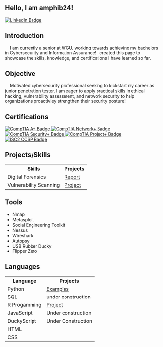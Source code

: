 ## Hello, I am amphib24!
<div>
<a href="https://www.linkedin.com/in/jeff-blanchard-cybersec" target="_blank">
  <img src="https://img.shields.io/badge/LinkedIn-0077B5?style=flat&logo=linkedin" alt="LinkedIn Badge"/>
</a>

</div>

## Introduction
&nbsp;&nbsp;&nbsp;&nbsp;I am currently a senior at WGU, working towards achieving my bachelors in Cybersecurity and Information Assurance! 
I created this page to showcase the skills, knowledge, and certifications I have learned so far. 

## Objective
&nbsp;&nbsp;&nbsp;&nbsp;Motivated cybersecurity professional seeking to kickstart my career as junior penetration tester. I am eager to apply practical
skills in ethical hacking, vulnerability assessment, and network security to help organizations proactivley strengthen their security 
posture!

## Certifications
<div>
<a href="https://www.credly.com/users/jeff-blanchard.b356f9d7/badges#credly" target="_blank">
  <img src="https://img.shields.io/badge/CompTIA-A%2B-EA1D25?style=flat&logo=comptia&logoColor=white" alt="CompTIA A+ Badge"/>
</a>
<a href="https://www.credly.com/users/jeff-blanchard.b356f9d7/badges#credly" target="_blank">
  <img src="https://img.shields.io/badge/CompTIA-Network%2B-EA1D25?style=flat&logo=comptia&logoColor=white" alt="CompTIA Network+ Badge"/>
</a>
<a href="https://www.credly.com/users/jeff-blanchard.b356f9d7/badges#credly" target="_blank">
  <img src="https://img.shields.io/badge/CompTIA-Security%2B-EA1D25?style=flat&logo=comptia&logoColor=white" alt="CompTIA Security+ Badge"/>
</a>
<a href="https://www.credly.com/users/jeff-blanchard.b356f9d7/badges#credly" target="_blank">
  <img src="https://img.shields.io/badge/CompTIA-Project%2B-EA1D25?style=flat&logo=comptia&logoColor=white" alt="CompTIA Project+ Badge"/>
</a>
<a href="https://www.credly.com/users/jeff-blanchard.b356f9d7/badges#credly" target="_blank">
  <img src="https://img.shields.io/badge/ISC2-CCSP-006B5E?style=flat" alt="ISC2 CCSP Badge"/>
</a>
</div>

## Projects/Skills
<table>
  <tr>
    <th>Skills</th>
    <th>Projects</th>
  </tr>
  <tr>
   <td>Digital Forensics</td>
   <td><a href="https://github.com/amphib24/Digital_Forensics_Investigation/tree/main">Report</a></td>
  </tr>
  <tr>
    <td>Vulnerability Scanning</td>
    <td><a href="https://github.com/amphib24/nessus_scan_cysa-_book/tree/main">Project<a/></td>
  </tr>
</table>

## Tools

* Nmap
* Metasploit
* Social Engineering Toolkit
* Nessus
* Wireshark
* Autopsy
* USB Rubber Ducky
* Flipper Zero

## Languages
<table>
  <tr>
    <th>Language</th>
    <th>Projects</th>
  </tr>
  <tr>
    <td>Python</td>
    <td><a href="https://github.com/amphib24/Python_course_solutions/tree/main">Examples</a></td>
 </tr>
 <tr>
   <td>SQL</td>
   <td>under construction</td>
 </tr>
  <tr>
    <td>R Progamming</td>
    <td> <a href="https://www.kaggle.com/code/jeffdb/bellabeat">Project</a></td>
  </tr>
  <tr>
    <td>JavaScript</td>
    <td>Under construction</td>
  </tr>
  <tr>
    <td>DuckyScript</td>
    <td>Under Construction</td>
  </tr>
  <tr>
    <td>HTML</td>
    <td></td>
  </tr>
  <tr>
    <td>CSS</td>
    <td></td>
  </tr>
</table>


<!--

-->
